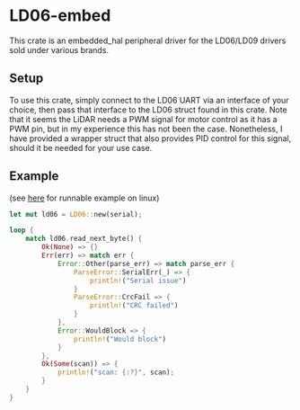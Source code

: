 # LD06-embed

This crate is an embedded_hal peripheral driver for the LD06/LD09 drivers sold under various brands.

## Setup
To use this crate, simply connect to the LD06 UART via an interface of your choice, then pass that interface to the 
LD06 struct found in this crate. Note that it seems the LiDAR needs a PWM signal for motor control as it has a PWM pin,
but in my experience this has not been the case. Nonetheless, I have provided a wrapper struct that also provides PID
control for this signal, should it be needed for your use case.

## Example
(see [here](./examples/linux) for runnable example on linux)
```rust
let mut ld06 = LD06::new(serial);

loop {
    match ld06.read_next_byte() {
        Ok(None) => {}
        Err(err) => match err {
            Error::Other(parse_err) => match parse_err {
                ParseError::SerialErr(_) => {
                    println!("Serial issue")
                }
                ParseError::CrcFail => {
                    println!("CRC failed")
                }
            },
            Error::WouldBlock => {
                println!("Would block")
            }
        },
        Ok(Some(scan)) => {
            println!("scan: {:?}", scan);
        }
    }
}
```
